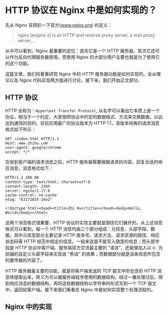 # HTTP 协议在 Nginx 中是如何实现的？

先从 Nginx 官网扒一下官方(www.nginx.org) 的定义：

> nginx [engine x] is an HTTP and reverse proxy server, a mail proxy server,...

从中可以看到，Nginx 最重要的定位：首先它是一个 HTTP 服务器，其次它还可以作为反向代理服务器使用。而使用 Nginx 的大部分用户主要也就是为了使用它的这个功能。

这篇文章，我们将着重研究 Nginx 中的 HTTP 服务器功能是如何实现的。会从理论以及 Nginx 代码实现两方面进行讨论，接下来，我们开始正文部分。

## HTTP 协议

HTTP 全称为：`Hypertext Transfer Protocol`, 从名字可以看出它本质上是一个协议，相当于一个约定，大家按照协议中约定的数据格式、方法来交换数据，以此达到通信的目的。目前应用最广的协议版本为 HTTP 1.1，该版本经典的请求消息格式如下所示：

```text
GET /index.html HTTP/1.1
Host: www.zhihu.com
user-agent: google/chrome
accept: */*
```

在收到客户端的请求消息之后，HTTP 服务器需要根据请求的内容，回复合适的响应消息，消息格式如下：

```text
HTTP/1.1 200 OK
content-type: text/html; charset=utf-8
content-length: 2345
server: nginx/1.17.6
cache-control: no-cache
etag: "63172035-16e2"

<!doctype html><head><title>Zhi Hu</title></head><body>Hello, World</body></html>
```

这两个消息格式很重要，HTTP 协议的实现主要就是围绕它们展开的。从上述消息格式可以看到，每一个 HTTP 消息均由三个部分组成：元信息、头部字段、数据，其中元信息部分主要记录 HTTP 版本号、请求方法、请求资源的路径、响应状态码等 HTTP 规范中规定的信息，一般来说是不能写入随意的信息；而头部字段是 HTTP 协议中客户端、服务端双方交流最主要的 “语言”，还能够加入以 `X-` 为前缀的自定义头部字段来实现说 “黑话” 的效果；而数据部分就是该条信息所包含的要传输的内容了。

HTTP 服务器最主要的功能，就是将客户端发送的 TCP 报文中所包含的 HTTP 消息体提取出来，转义为可以被服务端程序使用的数据结构，经过一番处理过后，得到响应消息的数据结构，再将这些数据结构以字符串的形式写到一个 TCP 报文中，返回给客户端。接下来我们看看在 Nginx 中是如何实现整个处理流程的。

## Nginx 中的实现

